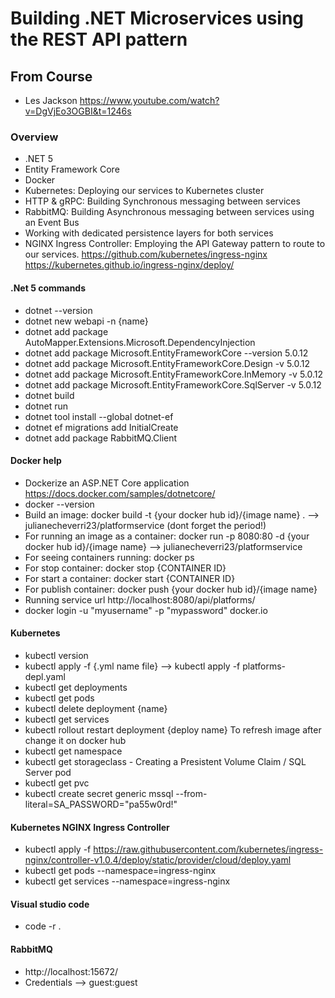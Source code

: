# Building .NET Microservices using the REST API pattern

## From Course
- Les Jackson https://www.youtube.com/watch?v=DgVjEo3OGBI&t=1246s

### Overview
- .NET 5
- Entity Framework Core
- Docker
- Kubernetes: Deploying our services to Kubernetes cluster
- HTTP & gRPC: Building Synchronous messaging between services
- RabbitMQ: Building Asynchronous messaging between services using an Event Bus 
- Working with dedicated persistence layers for both services
- NGINX Ingress Controller: Employing the API Gateway pattern to route to our services. https://github.com/kubernetes/ingress-nginx https://kubernetes.github.io/ingress-nginx/deploy/

#### .Net 5 commands
- dotnet --version
- dotnet new webapi -n {name}
- dotnet add package AutoMapper.Extensions.Microsoft.DependencyInjection
- dotnet add package Microsoft.EntityFrameworkCore --version 5.0.12
- dotnet add package Microsoft.EntityFrameworkCore.Design -v 5.0.12
- dotnet add package Microsoft.EntityFrameworkCore.InMemory -v 5.0.12
- dotnet add package Microsoft.EntityFrameworkCore.SqlServer -v 5.0.12
- dotnet build
- dotnet run
- dotnet tool install --global dotnet-ef
- dotnet ef migrations add InitialCreate
- dotnet add package RabbitMQ.Client

#### Docker help
- Dockerize an ASP.NET Core application https://docs.docker.com/samples/dotnetcore/
- docker --version
- Build an image: docker build -t {your docker hub id}/{image name} . --> julianecheverri23/platformservice (dont forget the period!)
- For running an image as a container: docker run -p 8080:80 -d {your docker hub id}/{image name} --> julianecheverri23/platformservice
- For seeing containers running: docker ps
- For stop container: docker stop {CONTAINER ID}
- For start a container: docker start {CONTAINER ID}
- For publish container: docker push {your docker hub id}/{image name}
- Running service url http://localhost:8080/api/platforms/
- docker login -u "myusername" -p "mypassword" docker.io

#### Kubernetes
- kubectl version
- kubectl apply -f {.yml name file} --> kubectl apply -f platforms-depl.yaml
- kubectl get deployments
- kubectl get pods
- kubectl delete deployment {name}
- kubectl get services
- kubectl rollout restart deployment {deploy name} To refresh image after change it on docker hub
- kubectl get namespace
- kubectl get storageclass - Creating a Presistent Volume Claim / SQL Server pod
- kubectl get pvc
- kubectl create secret generic mssql --from-literal=SA_PASSWORD="pa55w0rd!"

#### Kubernetes NGINX Ingress Controller
- kubectl apply -f https://raw.githubusercontent.com/kubernetes/ingress-nginx/controller-v1.0.4/deploy/static/provider/cloud/deploy.yaml
- kubectl get pods --namespace=ingress-nginx
- kubectl get services --namespace=ingress-nginx

#### Visual studio code
- code -r .

#### RabbitMQ
- http://localhost:15672/
- Credentials --> guest:guest